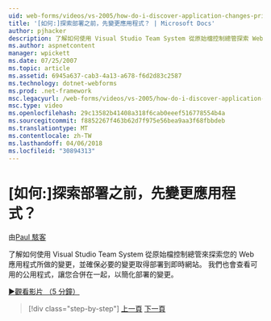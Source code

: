 ```yaml
---
uid: web-forms/videos/vs-2005/how-do-i-discover-application-changes-prior-to-deployment
title: '[如何:]探索部署之前，先變更應用程式？ | Microsoft Docs'
author: pjhacker
description: 了解如何使用 Visual Studio Team System 從原始檔控制總管探索 Web 應用程式，以及 ensur 所做的變更...
ms.author: aspnetcontent
manager: wpickett
ms.date: 07/25/2007
ms.topic: article
ms.assetid: 6945a637-cab3-4a13-a678-f6d2d83c2587
ms.technology: dotnet-webforms
ms.prod: .net-framework
msc.legacyurl: /web-forms/videos/vs-2005/how-do-i-discover-application-changes-prior-to-deployment
msc.type: video
ms.openlocfilehash: 29c13582b41408a318f6cab0eeef516778554b4a
ms.sourcegitcommit: f8852267f463b62d7f975e56bea9aa3f68fbbdeb
ms.translationtype: MT
ms.contentlocale: zh-TW
ms.lasthandoff: 04/06/2018
ms.locfileid: "30894313"
---
```

<a name="how-do-i-discover-application-changes-prior-to-deployment"></a>[如何:]探索部署之前，先變更應用程式？
====================
由[Paul 駭客](https://github.com/pjhacker)

了解如何使用 Visual Studio Team System 從原始檔控制總管來探索您的 Web 應用程式所做的變更，並確保必要的變更取得部署到即時網站。 我們也會查看可用的公用程式，讓您合併在一起，以簡化部署的變更。

[&#9654;觀看影片 （5 分鐘）](https://channel9.msdn.com/Blogs/ASP-NET-Site-Videos/how-do-i-discover-application-changes-prior-to-deployment)

> [!div class="step-by-step"]
> [上一頁](how-do-i-publish-and-analyze-test-results.md)
> [下一頁](how-do-i-implement-continuous-integration-with-team-foundation.md)
